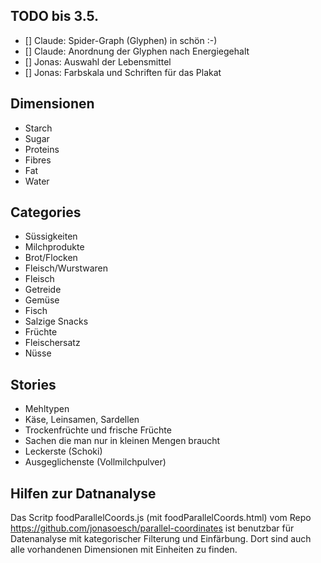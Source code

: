 ## TODO bis 3.5.

* [] Claude: Spider-Graph (Glyphen) in schön :-)
* [] Claude: Anordnung der Glyphen nach Energiegehalt
* [] Jonas: Auswahl der Lebensmittel
* [] Jonas: Farbskala und Schriften für das Plakat

## Dimensionen

* Starch
* Sugar
* Proteins
* Fibres
* Fat
* Water


## Categories

* Süssigkeiten
* Milchprodukte
* Brot/Flocken
* Fleisch/Wurstwaren
* Fleisch
* Getreide
* Gemüse
* Fisch
* Salzige Snacks
* Früchte
* Fleischersatz
* Nüsse


## Stories

* Mehltypen
* Käse, Leinsamen, Sardellen
* Trockenfrüchte und frische Früchte
* Sachen die man nur in kleinen Mengen braucht
* Leckerste (Schoki)
* Ausgeglichenste (Vollmilchpulver)


## Hilfen zur Datnanalyse
Das Scritp foodParallelCoords.js (mit foodParallelCoords.html) vom Repo https://github.com/jonasoesch/parallel-coordinates ist  benutzbar für Datenanalyse mit kategorischer Filterung und Einfärbung. Dort sind auch alle vorhandenen Dimensionen mit Einheiten zu finden.
